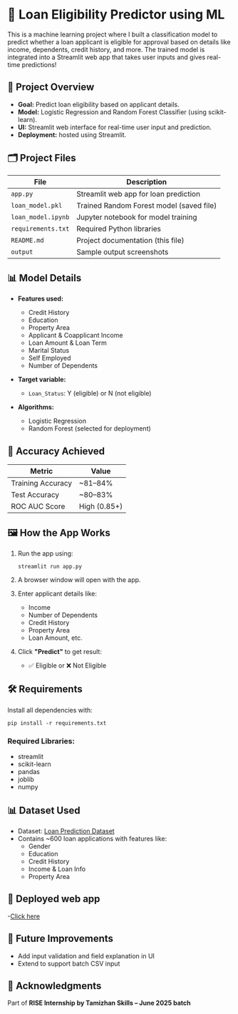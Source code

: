 # 🏦 Loan Eligibility Predictor using ML

This is a machine learning project where I built a classification model to predict whether a loan applicant is eligible for approval based on details like income, dependents, credit history, and more. The trained model is integrated into a Streamlit web app that takes user inputs and gives real-time predictions!

## 📌 Project Overview
- **Goal:** Predict loan eligibility based on applicant details.
- **Model:** Logistic Regression and Random Forest Classifier (using scikit-learn).
- **UI:** Streamlit web interface for real-time user input and prediction.
- **Deployment:** hosted using Streamlit.

## 🗂️ Project Files

| File                    | Description                                |
|-------------------------|--------------------------------------------|
| `app.py`                | Streamlit web app for loan prediction      |
| `loan_model.pkl`        | Trained Random Forest model (saved file)   |
| `loan_model.ipynb`      | Jupyter notebook for model training        |
| `requirements.txt`      | Required Python libraries                  |
| `README.md`             | Project documentation (this file)          |
| `output`                | Sample output screenshots                  |

## 📊 Model Details

- **Features used:**
  - Credit History
  - Education
  - Property Area
  - Applicant & Coapplicant Income
  - Loan Amount & Loan Term
  - Marital Status
  - Self Employed
  - Number of Dependents

- **Target variable:**
  - `Loan_Status`: Y (eligible) or N (not eligible)

- **Algorithms:**
  - Logistic Regression
  - Random Forest (selected for deployment)

## 🧪 Accuracy Achieved

| Metric              | Value       |
|---------------------|-------------|
| Training Accuracy   | ~81–84%     |
| Test Accuracy       | ~80–83%     |
| ROC AUC Score       | High (0.85+)|

## 🖼️ How the App Works

1. Run the app using:
   ```
   streamlit run app.py
   ```

2. A browser window will open with the app.

3. Enter applicant details like:
   - Income
   - Number of Dependents
   - Credit History
   - Property Area
   - Loan Amount, etc.

4. Click **"Predict"** to get result:
   - ✅ Eligible or ❌ Not Eligible



## 🛠 Requirements

Install all dependencies with:

```
pip install -r requirements.txt
```

### Required Libraries:
- streamlit  
- scikit-learn  
- pandas  
- joblib  
- numpy

## 📊 Dataset Used

- Dataset: [Loan Prediction Dataset](https://raw.githubusercontent.com/shrikant-temburwar/Loan-Prediction-Dataset/master/train.csv)
- Contains ~600 loan applications with features like:
  - Gender
  - Education
  - Credit History
  - Income & Loan Info
  - Property Area

## 📌 Deployed web app
-[Click here](https://loaneligibilitypredictor.streamlit.app/)

## 🎯 Future Improvements

- Add input validation and field explanation in UI
- Extend to support batch CSV input


## 🙌 Acknowledgments

Part of **RISE Internship by Tamizhan Skills – June 2025 batch**  

